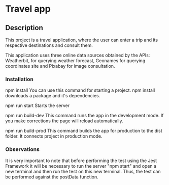 # Travel app

## Description

This project is a travel application, where the user can enter a trip and its respective destinations and consult them.

This application uses three online data sources obtained by the APIs: Weatherbit, for querying weather forecast, Geonames for querying coordinates
site and Pixabay for image consultation.

### Installation

npm install You can use this command for starting a project. npm install downloads a package and it's dependencies.

npm run start Starts the server

npm run build-dev This command runs the app in the development mode. If you make corrections the page will reload automatically.

npm run build-prod This command builds the app for production to the dist folder. It connects project in production mode.

### Observations

It is very important to note that before performing the test using the Jest Framework it will be necessary to run the server "npm start" and open a new terminal and then run the test on this new terminal. Thus, the test can be performed against the postData function.
